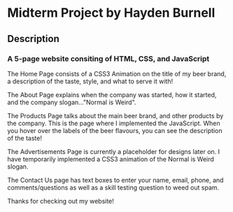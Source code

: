 # Midterm Project by Hayden Burnell

## Description

### A 5-page website consiting of HTML, CSS, and JavaScript

The Home Page consists of a CSS3 Animation on the title of my beer brand, a description of the taste, style, and what to serve it with!

The About Page explains when the company was started, how it started, and the company slogan..."Normal is Weird".

The Products Page talks about the main beer brand, and other products by the company. This is the page where I implemented the JavaScript. When you hover over the labels of the beer flavours, you can see the description of the taste!

The Advertisements Page is currently a placeholder for designs later on. I have temporarily implemented a CSS3 animation of the Normal is Weird slogan.

The Contact Us page has text boxes to enter your name, email, phone, and comments/questions as well as a skill testing question to weed out spam.

Thanks for checking out my website!
